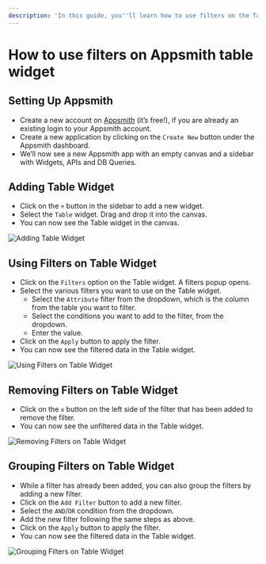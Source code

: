 ```yaml
---
description: 'In this guide, you''ll learn how to use filters on the Table widget.'
---
```


# How to use filters on Appsmith table widget

## Setting Up Appsmith

* Create a new account on [Appsmith](https://www.appsmith.com) \(it’s free!\), if you are already an existing login to your Appsmith account.
* Create a new application by clicking on the `Create New` button under the Appsmith dashboard.
* We’ll now see a new Appsmith app with an empty canvas and a sidebar with Widgets, APIs and DB Queries.

## Adding Table Widget

* Click on the `+` button in the sidebar to add a new widget.
* Select the `Table` widget. Drag and drop it into the canvas.
* You can now see the Table widget in the canvas.

![Adding Table Widget](https://github.com/appsmithorg/appsmith-docs/tree/513dcc1343d19df8dfccfc25ed99b53cd245da19/.gitbook/assets/table-filters-guide/adding-table-widget.gif)

## Using Filters on Table Widget

* Click on the `Filters` option on the Table widget. A filters popup opens.
* Select the various filters you want to use on the Table widget.
  * Select the `Attribute` filter from the dropdown, which is the column from the table you want to filter.
  * Select the conditions you want to add to the filter, from the dropdown.
  * Enter the value.
* Click on the `Apply` button to apply the filter.
* You can now see the filtered data in the Table widget.

![Using Filters on Table Widget](https://github.com/appsmithorg/appsmith-docs/tree/513dcc1343d19df8dfccfc25ed99b53cd245da19/.gitbook/assets/table-filters-guide/using-filters-on-table-widget.gif)

## Removing Filters on Table Widget

* Click on the `x` button on the left side of the filter that has been added to remove the filter.
* You can now see the unfiltered data in the Table widget.

![Removing Filters on Table Widget](https://github.com/appsmithorg/appsmith-docs/tree/513dcc1343d19df8dfccfc25ed99b53cd245da19/.gitbook/assets/table-filters-guide/removing-filters-on-table-widget.gif)

## Grouping Filters on Table Widget

* While a filter has already been added, you can also group the filters by adding a new filter.
* Click on the `Add Filter` button to add a new filter.
* Select the `AND`/`OR` condition from the dropdown.
* Add the new filter following the same steps as above.
* Click on the `Apply` button to apply the filter.
* You can now see the filtered data in the Table widget.

![Grouping Filters on Table Widget](https://github.com/appsmithorg/appsmith-docs/tree/513dcc1343d19df8dfccfc25ed99b53cd245da19/.gitbook/assets/table-filters-guide/grouping-filters-on-table-widget.gif)


